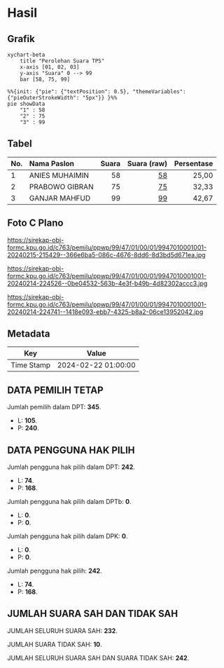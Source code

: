 # Hasil

## Grafik

```mermaid
xychart-beta
    title "Perolehan Suara TPS"
    x-axis [01, 02, 03]
    y-axis "Suara" 0 --> 99
    bar [58, 75, 99]
```

```mermaid
%%{init: {"pie": {"textPosition": 0.5}, "themeVariables": {"pieOuterStrokeWidth": "5px"}} }%%
pie showData
    "1" : 58
    "2" : 75
    "3" : 99
```

## Tabel

| No. | Nama Paslon    | Suara | Suara (raw) | Persentase |
|:--- |:-------------- | -----:| -----------:| ----------:|
| 1   | ANIES MUHAIMIN | 58    | [58][p-1]   | 25,00      |
| 2   | PRABOWO GIBRAN | 75    | [75][p-2]   | 32,33      |
| 3   | GANJAR MAHFUD  | 99    | [99][p-3]   | 42,67      |


[p-1]: https://github.com/gigit-pemilu/pemilu-2024-99-luar-negeri/blob/main/pilpres/hitung-suara/sub/99-luar-negeri/sub/47-helsinki-finlandia/sub/01-helsinki-finlandia/sub/0001-helsinki-finlandia/sub/001-pos-001/sub/paslon-1.txt
[p-2]: https://github.com/gigit-pemilu/pemilu-2024-99-luar-negeri/blob/main/pilpres/hitung-suara/sub/99-luar-negeri/sub/47-helsinki-finlandia/sub/01-helsinki-finlandia/sub/0001-helsinki-finlandia/sub/001-pos-001/sub/paslon-2.txt
[p-3]: https://github.com/gigit-pemilu/pemilu-2024-99-luar-negeri/blob/main/pilpres/hitung-suara/sub/99-luar-negeri/sub/47-helsinki-finlandia/sub/01-helsinki-finlandia/sub/0001-helsinki-finlandia/sub/001-pos-001/sub/paslon-3.txt

## Foto C Plano

https://sirekap-obj-formc.kpu.go.id/c763/pemilu/ppwp/99/47/01/00/01/9947010001001-20240215-215429--366e6ba5-086c-4676-8dd6-8d3bd5d671ea.jpg

https://sirekap-obj-formc.kpu.go.id/c763/pemilu/ppwp/99/47/01/00/01/9947010001001-20240214-224526--0be04532-563b-4e3f-b49b-4d82302accc3.jpg

https://sirekap-obj-formc.kpu.go.id/c763/pemilu/ppwp/99/47/01/00/01/9947010001001-20240214-224741--1418e093-ebb7-4325-b8a2-06ce13952042.jpg


## Metadata

| Key        | Value               |
| ---------- | ------------------- |
| Time Stamp | 2024-02-22 01:00:00 |


## DATA PEMILIH TETAP

Jumlah pemilih dalam DPT: **345**.
 * L: **105**.
 * P: **240**.

## DATA PENGGUNA HAK PILIH

Jumlah pengguna hak pilih dalam DPT: **242**.
 * L: **74**.
 * P: **168**.

Jumlah pengguna hak pilih dalam DPTb: **0**.
 * L: **0**.
 * P: **0**.

Jumlah pengguna hak pilih dalam DPK: **0**.
 * L: **0**.
 * P: **0**.

Jumlah pengguna hak pilih: **242**.
 * L: **74**.
 * P: **168**.

## JUMLAH SUARA SAH DAN TIDAK SAH

JUMLAH SELURUH SUARA SAH: **232**.

JUMLAH SUARA TIDAK SAH: **10**.

JUMLAH SELURUH SUARA SAH DAN SUARA TIDAK SAH: **242**.


